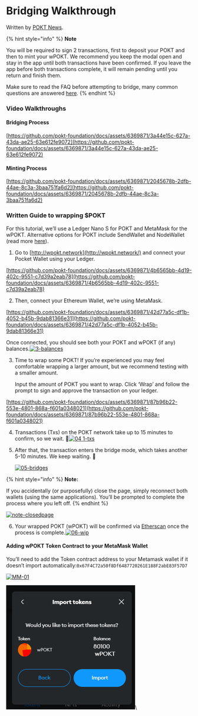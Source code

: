 # Bridging Walkthrough

Written by [POKT News](https://twitter.com/PoktNews/status/1709884757973037221).

{% hint style="info" %}
**Note**

You will be required to sign 2 transactions, first to deposit your POKT and then to mint your wPOKT. We recommend you keep the modal open and stay in the app until both transactions have been confirmed. If you leave the app before both transactions complete, it will remain pending until you return and finish them.

Make sure to read the FAQ before attempting to bridge, many common questions are answered [here](bridging-faq.md).
{% endhint %}

### Video Walkthroughs <a href="#video-walkthroughs" id="video-walkthroughs"></a>

#### Bridging Process <a href="#bridging-process" id="bridging-process"></a>

[https://github.com/pokt-foundation/docs/assets/6369871/3a44e15c-627a-43da-ae25-63e612fe9072](https://github.com/pokt-foundation/docs/assets/6369871/3a44e15c-627a-43da-ae25-63e612fe9072)

#### Minting Process <a href="#minting-process" id="minting-process"></a>

[https://github.com/pokt-foundation/docs/assets/6369871/2045678b-2dfb-44ae-8c3a-3baa751fa6d2](https://github.com/pokt-foundation/docs/assets/6369871/2045678b-2dfb-44ae-8c3a-3baa751fa6d2)

### Written Guide to wrapping $POKT <a href="#written-guide-to-wrapping-pokt" id="written-guide-to-wrapping-pokt"></a>

For this tutorial, we’ll use a Ledger Nano S for POKT and MetaMask for the wPOKT. Alternative options for POKT include SendWallet and NodeWallet (read more [here](https://docs.pokt.network/pokt/wallets/)).

1. Go to [http://wpokt.network](http://wpokt.network/) and connect your Pocket Wallet using your Ledger.

[https://github.com/pokt-foundation/docs/assets/6369871/4b6565bb-4d19-402c-9551-c7d39a2eab78](https://github.com/pokt-foundation/docs/assets/6369871/4b6565bb-4d19-402c-9551-c7d39a2eab78)

2. Then, connect your Ethereum Wallet, we’re using MetaMask.

[https://github.com/pokt-foundation/docs/assets/6369871/42d77a5c-df1b-4052-b45b-9dab81366e31](https://github.com/pokt-foundation/docs/assets/6369871/42d77a5c-df1b-4052-b45b-9dab81366e31)

Once connected, you should see both your POKT and wPOKT (if any) balances.[![3-balances](https://github.com/pokt-foundation/docs/assets/6369871/d79fa309-b5a2-49b5-ac52-c35d4f23ab08)](https://github.com/pokt-foundation/docs/assets/6369871/d79fa309-b5a2-49b5-ac52-c35d4f23ab08)

3.  Time to wrap some POKT! If you’re experienced you may feel comfortable wrapping a larger amount, but we recommend testing with a smaller amount.

    Input the amount of POKT you want to wrap. Click ‘Wrap’ and follow the prompt to sign and approve the transaction on your ledger.

[https://github.com/pokt-foundation/docs/assets/6369871/87b96b22-553e-4801-868a-f601a0348021](https://github.com/pokt-foundation/docs/assets/6369871/87b96b22-553e-4801-868a-f601a0348021)

4. Transactions (Txs) on the POKT network take up to 15 minutes to confirm, so we wait. 🧘[![04 1-txs](https://github.com/pokt-foundation/docs/assets/6369871/4175eacf-32a3-4be4-8382-ba33b540e158)](https://github.com/pokt-foundation/docs/assets/6369871/4175eacf-32a3-4be4-8382-ba33b540e158)
5.  After that, the transaction enters the bridge mode, which takes another 5-10 minutes. We keep waiting. 🧘

    [![05-bridges](https://github.com/pokt-foundation/docs/assets/6369871/68d6ac17-d2ed-405a-a44c-6914a3242f76)](https://github.com/pokt-foundation/docs/assets/6369871/68d6ac17-d2ed-405a-a44c-6914a3242f76)

{% hint style="info" %}
**Note:**

If you accidentally (or purposefully) close the page, simply reconnect both wallets (using the same applications). You’ll be prompted to complete the process where you left off.
{% endhint %}

&#x20;[![note-closedpage](https://github.com/pokt-foundation/docs/assets/6369871/bf875451-8915-469c-b8d4-4943fe36625f)](https://github.com/pokt-foundation/docs/assets/6369871/bf875451-8915-469c-b8d4-4943fe36625f)

6. Your wrapped POKT (wPOKT) will be confirmed via [Etherscan](https://etherscan.io/) once the process is complete.[![06-wip](https://github.com/pokt-foundation/docs/assets/6369871/fd1b6218-8dc2-48c8-9127-1f998a95d96e)](https://github.com/pokt-foundation/docs/assets/6369871/fd1b6218-8dc2-48c8-9127-1f998a95d96e)

#### Adding wPOKT Token Contract to your MetaMask Wallet <a href="#adding-wpokt-token-contract-to-your-metamask-wallet" id="adding-wpokt-token-contract-to-your-metamask-wallet"></a>

You’ll need to add the Token contract address to your Metamask wallet if it doesn’t import automatically:`0x67F4C72a50f8Df6487720261E188F2abE83F57D7`

[![MM-01](https://github.com/pokt-foundation/docs/assets/6369871/98b2bb35-4f36-463d-ba5d-8ab131eea21b)](https://github.com/pokt-foundation/docs/assets/6369871/98b2bb35-4f36-463d-ba5d-8ab131eea21b)

![](../../.gitbook/assets/image.png)\
